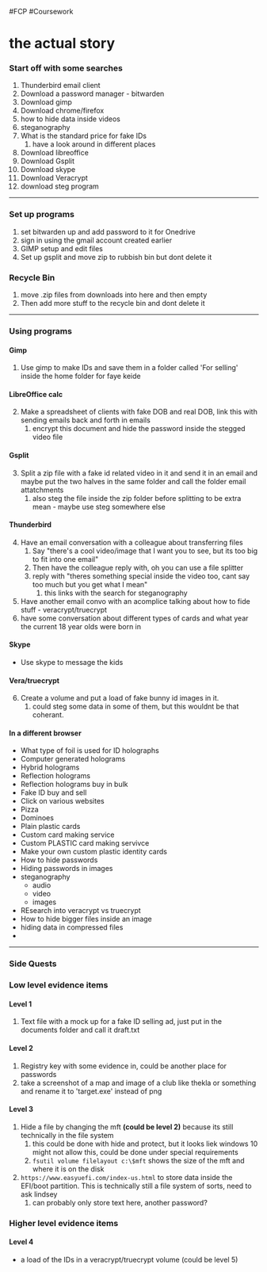 #FCP #Coursework 

# the actual story

### Start off with some searches

1. Thunderbird email client
2. Download a password manager - bitwarden
3. Download gimp
4. Download chrome/firefox
5. how to hide data inside videos
6. steganography
7. What is the standard price for fake IDs
	1. have a look around in different places
8. Download libreoffice
9. Download Gsplit
10. Download skype
11. Download Veracrypt
12. download steg program

-------
### Set up programs
1. set bitwarden up and add password to it for Onedrive
2. sign in using the gmail account created earlier
3. GIMP setup and edit files
4. Set up gsplit and move zip to rubbish bin but dont delete it

### Recycle Bin
1. move .zip files from downloads into here and then empty
2. Then add more stuff to the recycle bin and dont delete it
-----
### Using programs

#### Gimp
1. Use gimp to make IDs and save them in a folder called 'For selling' inside the home folder for faye keide
#### LibreOffice calc
2.  Make a spreadsheet of clients with fake DOB and real DOB, link this with sending emails back and forth in emails
	1.  encrypt this document and hide the password inside the stegged video file

#### Gsplit
3. Split a zip file with a fake id related video in it and send it in an email and maybe put the two halves in the same folder and call the folder email attatchments
	1. also steg the file inside the zip folder before splitting to be extra mean - maybe use steg somewhere else


#### Thunderbird 
4. Have an email conversation with a colleague about transferring files
	1. Say "there's a cool video/image that I want you to see, but its too big to fit into one email"
	2. Then have the colleague reply with, oh you can use a file splitter
	3. reply with "theres something special inside the video too, cant say too much but you get what I mean"
		1. this links with the search for steganography
5. Have another email convo with an acomplice talking about how to fide stuff - veracrypt/truecrypt
6. have some conversation about different types of cards and what year the current 18 year olds were born in

#### Skype
- Use skype to message the kids

#### Vera/truecrypt
6. Create a volume and put a load of fake bunny id images in it.
	1. could steg some data in some of them, but this wouldnt be that coherant.


#### In a different browser
-   What type of foil is used for ID holographs 
-   Computer generated holograms 
-   Hybrid holograms
-   Reflection holograms 
-   Reflection holograms buy in bulk 
-   Fake ID buy and sell 
-   Click on various websites 
-   Pizza 
-   Dominoes 
-   Plain plastic cards 
-   Custom card making service 
-   Custom PLASTIC card making servivce 
-   Make your own custom plastic identity cards 
-   How to hide passwords
-   Hiding passwords in images
-   steganography
	-   audio
	-   video
	-   images
-   REsearch into veracrypt vs truecrypt
-   How to hide bigger files inside an image
-   hiding data in compressed files
-   

------
### Side Quests

### Low level evidence items
 #### Level 1
 1. Text file with a mock up for a fake ID selling ad, just put in the documents folder and call it draft.txt
 
#### Level 2
1. Registry key with some evidence in, could be another place for passwords
2. take a screenshot of a map and image of a club like thekla or something and rename it to 'target.exe' instead of png

#### Level 3
1. Hide a file by changing the mft **(could be level 2)** because its still technically in the file system
	1. this could be done with hide and protect, but it looks liek windows 10 might not allow this, could be done under special requirements
	2. ``fsutil volume filelayout c:\$mft`` shows the size of the mft and where it is on the disk
2. ``https://www.easyuefi.com/index-us.html`` to store data inside the EFI/boot partition. This is technically still a file system of sorts, need to ask lindsey
	1. can probably only store text here, another password?

### Higher level evidence items

#### Level 4
- a load of the IDs in a veracrypt/truecrypt volume (could be level 5)

